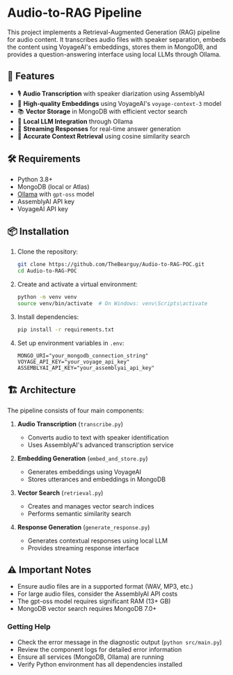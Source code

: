 # Audio-to-RAG Pipeline

This project implements a Retrieval-Augmented Generation (RAG) pipeline for audio content. It transcribes audio files with speaker separation, embeds the content using VoyageAI's embeddings, stores them in MongoDB, and provides a question-answering interface using local LLMs through Ollama.

## 🌟 Features

- 🎙️ **Audio Transcription** with speaker diarization using AssemblyAI
- 🧠 **High-quality Embeddings** using VoyageAI's `voyage-context-3` model
- 📚 **Vector Storage** in MongoDB with efficient vector search
- 🤖 **Local LLM Integration** through Ollama
- 🔄 **Streaming Responses** for real-time answer generation
- 🎯 **Accurate Context Retrieval** using cosine similarity search

## 🛠️ Requirements

- Python 3.8+
- MongoDB (local or Atlas)
- [Ollama](https://ollama.com) with `gpt-oss` model
- AssemblyAI API key
- VoyageAI API key

## 📦 Installation

1. Clone the repository:
   ```bash
   git clone https://github.com/TheBearguy/Audio-to-RAG-POC.git
   cd Audio-to-RAG-POC
   ```

2. Create and activate a virtual environment:
   ```bash
   python -m venv venv
   source venv/bin/activate  # On Windows: venv\Scripts\activate
   ```

3. Install dependencies:
   ```bash
   pip install -r requirements.txt
   ```

4. Set up environment variables in `.env`:
   ```env
   MONGO_URI="your_mongodb_connection_string"
   VOYAGE_API_KEY="your_voyage_api_key"
   ASSEMBLYAI_API_KEY="your_assemblyai_api_key"
   ```

## 🏗️ Architecture

The pipeline consists of four main components:

1. **Audio Transcription** (`transcribe.py`)
   - Converts audio to text with speaker identification
   - Uses AssemblyAI's advanced transcription service

2. **Embedding Generation** (`embed_and_store.py`)
   - Generates embeddings using VoyageAI
   - Stores utterances and embeddings in MongoDB

3. **Vector Search** (`retrieval.py`)
   - Creates and manages vector search indices
   - Performs semantic similarity search

4. **Response Generation** (`generate_response.py`)
   - Generates contextual responses using local LLM
   - Provides streaming response interface

## ⚠️ Important Notes

- Ensure audio files are in a supported format (WAV, MP3, etc.)
- For large audio files, consider the AssemblyAI API costs
- The gpt-oss model requires significant RAM (13+ GB)
- MongoDB vector search requires MongoDB 7.0+


### Getting Help

- Check the error message in the diagnostic output (`python src/main.py`)
- Review the component logs for detailed error information
- Ensure all services (MongoDB, Ollama) are running
- Verify Python environment has all dependencies installed
